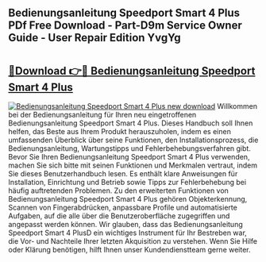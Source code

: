 ## Bedienungsanleitung Speedport Smart 4 Plus PDf Free Download - Part-D9m Service Owner Guide - User Repair Edition YvgYg

# <h2><a href="http://df3zy4.blite.top/?on=Bedienungsanleitung+Speedport+Smart+4+Plus">🔗Download 👉🔴 Bedienungsanleitung Speedport Smart 4 Plus</a></h2>

[![Bedienungsanleitung Speedport Smart 4 Plus new download](https://i.imgur.com/lujVjoI.png)](http://df3zy4.blite.top/?on=Bedienungsanleitung+Speedport+Smart+4+Plus)
Willkommen bei der Bedienungsanleitung für Ihren neu eingetroffenen Bedienungsanleitung Speedport Smart 4 Plus. Dieses Handbuch soll Ihnen helfen, das Beste aus Ihrem Produkt herauszuholen, indem es einen umfassenden Überblick über seine Funktionen, den Installationsprozess, die Bedienungsanleitung, Wartungstipps und Fehlerbehebungsverfahren gibt. Bevor Sie Ihren Bedienungsanleitung Speedport Smart 4 Plus verwenden, machen Sie sich bitte mit seinen Funktionen und Merkmalen vertraut, indem Sie dieses Benutzerhandbuch lesen. Es enthält klare Anweisungen für Installation, Einrichtung und Betrieb sowie Tipps zur Fehlerbehebung bei häufig auftretenden Problemen. Zu den erweiterten Funktionen von Bedienungsanleitung Speedport Smart 4 Plus gehören Objekterkennung, Scannen von Fingerabdrücken, anpassbare Profile und automatisierte Aufgaben, auf die alle über die Benutzeroberfläche zugegriffen und angepasst werden können. Wir glauben, dass das Bedienungsanleitung Speedport Smart 4 PlusD ein wichtiges Instrument für Ihr Bestreben war, die Vor- und Nachteile Ihrer letzten Akquisition zu verstehen. Wenn Sie Hilfe oder Klärung benötigen, hilft Ihnen unser Kundendienstteam gerne weiter.
